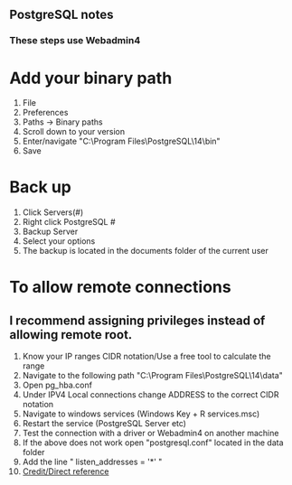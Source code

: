 ## PostgreSQL notes
### These steps use Webadmin4
# Add your binary path
1. File
2. Preferences
3. Paths -> Binary paths
4. Scroll down to your version
5. Enter/navigate "C:\Program Files\PostgreSQL\14\bin"
6. Save


# Back up
1. Click Servers(#)
2. Right click PostgreSQL #
3. Backup Server
4. Select your options
5. The backup is located in the documents folder of the current user

# To allow remote connections
## I recommend assigning privileges instead of allowing remote root. 
1. Know your IP ranges CIDR notation/Use a free tool to calculate the range
2. Navigate to the following path "C:\Program Files\PostgreSQL\14\data"
3. Open pg_hba.conf
4. Under IPV4 Local connections change ADDRESS to the correct CIDR notation
5. Navigate to windows services (Windows Key + R services.msc) 
6. Restart the service (PostgreSQL Server etc) 
7. Test the connection with a driver or Webadmin4 on another machine
8. If the above does not work open "postgresql.conf" located in the data folder
9. Add the line " listen_addresses = '*' "
10. [Credit/Direct reference](https://stackoverflow.com/questions/18580066/how-to-allow-remote-access-to-postgresql-database)
